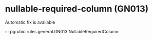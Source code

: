 # nullable-required-column (GN013)

Automatic fix is available

::: pgrubic.rules.general.GN013.NullableRequiredColumn
